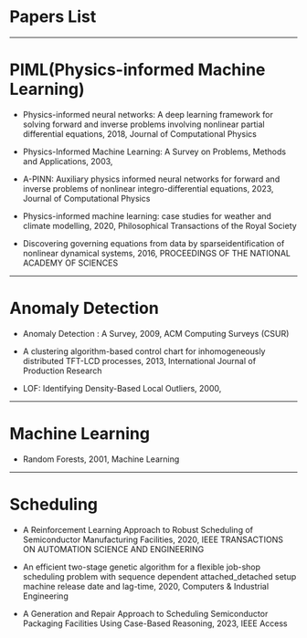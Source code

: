 # Papers List


----
# PIML(Physics-informed Machine Learning)

 * Physics-informed neural networks: A deep learning framework for solving forward and inverse problems involving nonlinear partial differential equations, 2018, Journal of Computational Physics

 * Physics-Informed Machine Learning: A Survey on Problems, Methods and Applications, 2003, 

 * A-PINN: Auxiliary physics informed neural networks for forward and inverse problems of nonlinear integro-differential equations, 2023, Journal of Computational Physics

 * Physics-informed machine learning: case studies for weather and climate modelling, 2020, Philosophical Transactions of the Royal Society

 * Discovering governing equations from data by sparseidentification of nonlinear dynamical systems, 2016, PROCEEDINGS OF THE NATIONAL ACADEMY OF SCIENCES


----
# Anomaly Detection

 * Anomaly Detection : A Survey, 2009, ACM Computing Surveys (CSUR)

 * A clustering algorithm-based control chart for inhomogeneously distributed TFT-LCD processes, 2013, International Journal of Production Research

 * LOF: Identifying Density-Based Local Outliers, 2000,  

----
# Machine Learning

 * Random Forests, 2001, Machine Learning

----
# Scheduling

 * A Reinforcement Learning Approach to Robust Scheduling of Semiconductor Manufacturing Facilities, 2020, IEEE TRANSACTIONS ON AUTOMATION SCIENCE AND ENGINEERING

 * An efficient two-stage genetic algorithm for a flexible job-shop scheduling problem with sequence dependent attached_detached setup machine release date and lag-time, 2020, Computers & Industrial Engineering

 * A Generation and Repair Approach to Scheduling Semiconductor Packaging Facilities Using Case-Based Reasoning, 2023, IEEE Access

 
